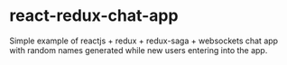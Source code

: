 # react-redux-chat-app
Simple example of reactjs + redux + redux-saga + websockets chat app with random names generated while new users entering into the app.

